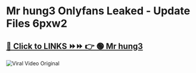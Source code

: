 
 # Mr hung3 Onlyfans Leaked - Update Files 6pxw2

## <h2><a href="https://clipsfans.com/Mr_hung3&ref=git">🔗 Click to LINKS ⏩⏩ 👉 🟢 Mr hung3 </a></h2>

<a href="https://clipsfans.com/Mr_hung3&ref=git" rel="nofollow" data-target="animated-image.originalLink"><img src="https://i.ibb.co.com/xMMVF88/686577567.gif" alt="Viral Video Original" style="max-width: 100%; display: inline-block;" data-target="animated-image.originalImage"></a>

